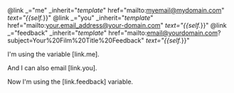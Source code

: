@link _="me" _inherit="_template_" href="mailto:myemail@mydomain.com" _text="{{self._}}"
@link _="you" _inherit="_template_" href="mailto:your.email_address@your-domain.com" _text="{{self._}}"
@link _="feedback" _inherit="_template_" href="mailto:email@yourdomain.com?subject=Your%20Film%20Title%20Feedback" _text="{{self._}}"

I'm using the variable [link.me].

And I can also email [link.you].

Now I'm using the [link.feedback] variable.
